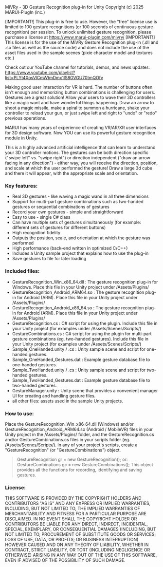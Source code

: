 MiVRy - 3D Gesture Recognition plug-in for Unity
Copyright (c) 2025 MARUI-PlugIn (inc.)

[IMPORTANT!] This plug-in is free to use. However, the “free” license use is limited to 100 gesture recognitions (or 100 seconds of continuous gesture recognition) per session. To unlock unlimited gesture recognition, please purchase a license at https://www.marui-plugin.com/mivry/ 
[IMPORTANT!] This license is for the use of the MiVRy Gesture Recognition plug-in (.dll and .so files as well as the source code)
and does not include the use of the asset files used in the sample scenes (pixie character model and textures etc.)

Check out our YouTube channel for tutorials, demos, and news updates:
https://www.youtube.com/playlist?list=PLYt4XosVlCmWtmDmx1lS8OVGU70tmQOfv

Making good user interaction for VR is hard. The number of buttons often isn't enough and memorizing button combinations is challenging for users.
Gestures are a great solution! Allow your users to wave their 3D controllers like a magic want and have wonderful things happening. Draw an arrow to shoot a magic missile, make a spiral to summon a hurricane, shake your controller to reload your gun, or just swipe left and right to "undo" or "redo" previous operations.

MARUI has many years of experience of creating VR/AR/XR user interfaces for 3D design software.
Now YOU can use its powerful gesture recognition module in Unity.

This is a highly advanced artificial intelligence that can learn to understand your 3D controller motions.
The gestures can be both direction specific ("swipe left" vs. "swipe right") or direction independent ("draw an arrow facing in any direction") - either way, you will receive the direction, position, and scale at which the user performed the gesture!
Draw a large 3d cube and there it will appear, with the appropriate scale and orientation.

### Key features:
- Real 3D gestures - like waving a magic wand in all three dimensions
- Support for multi-part gesture combinations such as two-handed gestures or sequential combinations of gestures
- Record your own gestures - simple and straightforward
- Easy to use - single C# class
- Can have multiple sets of gestures simultaneously (for example: different sets of gestures for different buttons)
- High recognition fidelity
- Outputs the position, scale, and orientation at which the gesture was performed
- High performance (back-end written in optimized C/C++)
- Includes a Unity sample project that explains how to use the plug-in
- Save gestures to file for later loading


### Included files:
- GestureRecognition_Win_x86_64.dll : The gesture recognition plug-in for Windows. Place this file in your Unity project under /Assets/Plugins/
- GestureRecognition_Android_ARM64.so : The gesture recognition plug-in for Android (ARM). Place this file in your Unity project under /Assets/Plugins/
- GestureRecognition_Android_x86_64.so : The gesture recognition plug-in for Android (ARM). Place this file in your Unity project under /Assets/Plugins/
- GestureRecognition.cs : C# script for using the plugin. Include this file in your Unity project (for examples under /Assets/Scenes/Scripts/)
- GestureCombinations.cs : C# script for using the plugin for multi-part gesture combinations (eg. two-handed gestures). Include this file in your Unity project (for examples under /Assets/Scenes/Scripts/)
- Sample_OneHanded.unity / .cs : Unity sample scene and script for one-handed gestures.
- Sample_OneHanded_Gestures.dat : Example gesture database file to one-handed gestures.
- Sample_TwoHanded.unity / .cs : Unity sample scene and script for two-handed gestures.
- Sample_TwoHanded_Gestures.dat : Example gesture database file to two-handed gestures.
- GestureManager.unity : Unity scene that provides a convenient manager UI for creating and handling gesture files.
- all other files: assets used in the sample Unity projects.



### How to use:
Place the GestureRecognition_Win_x86_64.dll (Windows) and/or GestureRecognition_Android_ARM64.so (Android / MobileVR)
files in your Unity project in the /Assets/Plugins/ folder,
and the GestureRecognition.cs and/or GestureCombinations.cs files in your scripts folder (eg. /Assets/Scenes/Scripts/).
In any of your project's scripts, create a "GestureRecognition" (or "GestureCombinations") object.
> GestureRecognition gr = new GestureRecognition();
or:
> GestureCombinations gc = new GestureCombinations();
This object provides all the functions for recording, identifying and saving gestures.


### License:
THIS SOFTWARE IS PROVIDED BY THE COPYRIGHT HOLDERS AND CONTRIBUTORS  "AS IS" AND ANY EXPRESS OR IMPLIED WARRANTIES, INCLUDING, BUT NOT LIMITED TO,  THE IMPLIED WARRANTIES OF MERCHANTABILITY AND FITNESS FOR A PARTICULAR  PURPOSE ARE DISCLAIMED. IN NO EVENT SHALL THE COPYRIGHT HOLDER OR  CONTRIBUTORS BE LIABLE FOR ANY DIRECT, INDIRECT, INCIDENTAL, SPECIAL,  EXEMPLARY, OR CONSEQUENTIAL DAMAGES (INCLUDING, BUT NOT LIMITED TO,  PROCUREMENT OF SUBSTITUTE GOODS OR SERVICES; LOSS OF USE, DATA, OR  PROFITS; OR BUSINESS INTERRUPTION) HOWEVER CAUSED AND ON ANY THEORY  OF LIABILITY, WHETHER IN CONTRACT, STRICT LIABILITY, OR TORT  (INCLUDING NEGLIGENCE OR OTHERWISE) ARISING IN ANY WAY OUT OF THE USE  OF THIS SOFTWARE, EVEN IF ADVISED OF THE POSSIBILITY OF SUCH DAMAGE.

